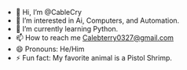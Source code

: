 - 👋 Hi, I’m @CableCry
- 👀 I’m interested in Ai, Computers, and Automation.
- 🌱 I’m currently learning Python.
- 📫 How to reach me Calebterry0327@gmail.com 
- 😄 Pronouns: He/Him 
- ⚡ Fun fact: My favorite animal is a Pistol Shrimp.

<!---
CableCry/CableCry is a ✨ special ✨ repository because its `README.md` (this file) appears on your GitHub profile.
You can click the Preview link to take a look at your changes.
--->

